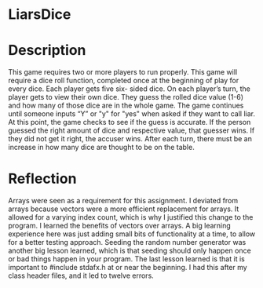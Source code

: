 # LiarsDice

# Description
This game requires two or more players to run properly. This game will require a dice
roll function, completed once at the beginning of play for every dice. Each player gets five six-
sided dice. On each player’s turn, the player gets to view their own dice. They guess the rolled
dice value (1-6) and how many of those dice are in the whole game. The game continues until
someone inputs “Y” or "y" for "yes" when asked if they want to call liar. At this point, the game
checks to see if the guess is accurate. If the person guessed the right amount of dice and
respective value, that guesser wins. If they did not get it right, the accuser wins. After each turn,
there must be an increase in how many dice are thought to be on the table.

# Reflection
Arrays were seen as a requirement for this assignment. I deviated from arrays because
vectors were a more efficient replacement for arrays. It allowed for a varying index count, which
is why I justified this change to the program.
I learned the benefits of vectors over arrays. A big learning experience here was just adding small bits of functionality at a time, to allow for a
better testing approach. Seeding the random number generator was another big lesson learned,
which is that seeding should only happen once or bad things happen in your program. The last
lesson learned is that it is important to #include stdafx.h at or near the beginning. I had this after
my class header files, and it led to twelve errors. 